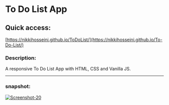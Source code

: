 # To Do List App

## Quick access:
[https://nikkihosseini.github.io/ToDoList/](https://nikkihosseini.github.io/To-Do-List/)



### Description:
A responsive To Do List App with HTML, CSS and Vanilla JS.

---
### snapshot:
<a href="https://ibb.co/xskPvfy"><img src="https://i.ibb.co/hM6h5Zk/Screenshot-20.png" alt="Screenshot-20" border="0"></a>
